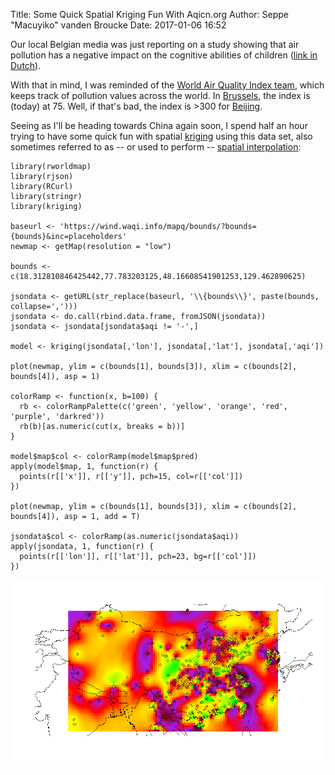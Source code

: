 Title: Some Quick Spatial Kriging Fun With Aqicn.org
Author: Seppe "Macuyiko" vanden Broucke
Date: 2017-01-06 16:52

Our local Belgian media was just reporting on a study showing that air pollution has a negative impact on the cognitive abilities of children ([link in Dutch](http://www.demorgen.be/binnenland/wetenschappers-trekken-aan-alarmbel-vuile-lucht-maakt-kind-minder-aandachtig-bc60b3ac/)).

With that in mind, I was reminded of the [World Air Quality Index team](http://aqicn.org/), which keeps track of pollution values across the world. In [Brussels](http://aqicn.org/city/brussels/), the index is (today) at 75. Well, if that's bad, the index is >300 for [Beijing](http://aqicn.org/city/beijing).

Seeing as I'll be heading towards China again soon, I spend half an hour trying to have some quick fun with spatial [kriging](https://en.wikipedia.org/wiki/Kriging) using this data set, also sometimes referred to as -- or used to perform -- [spatial interpolation](https://docs.qgis.org/2.2/en/docs/gentle_gis_introduction/spatial_analysis_interpolation.html):

	library(rworldmap)
	library(rjson)
	library(RCurl)
	library(stringr)
	library(kriging)

	baseurl <- 'https://wind.waqi.info/mapq/bounds/?bounds={bounds}&inc=placeholders'
	newmap <- getMap(resolution = "low")

	bounds <- c(18.312810846425442,77.783203125,48.16608541901253,129.462890625)

	jsondata <- getURL(str_replace(baseurl, '\\{bounds\\}', paste(bounds, collapse=',')))
	jsondata <- do.call(rbind.data.frame, fromJSON(jsondata))
	jsondata <- jsondata[jsondata$aqi != '-',]

	model <- kriging(jsondata[,'lon'], jsondata[,'lat'], jsondata[,'aqi'])

	plot(newmap, ylim = c(bounds[1], bounds[3]), xlim = c(bounds[2], bounds[4]), asp = 1)

	colorRamp <- function(x, b=100) {
	  rb <- colorRampPalette(c('green', 'yellow', 'orange', 'red', 'purple', 'darkred'))
	  rb(b)[as.numeric(cut(x, breaks = b))]
	}

	model$map$col <- colorRamp(model$map$pred)
	apply(model$map, 1, function(r) {
	  points(r[['x']], r[['y']], pch=15, col=r[['col']])
	})

	plot(newmap, ylim = c(bounds[1], bounds[3]), xlim = c(bounds[2], bounds[4]), asp = 1, add = T)

	jsondata$col <- colorRamp(as.numeric(jsondata$aqi))
	apply(jsondata, 1, function(r) {
	  points(r[['lon']], r[['lat']], pch=23, bg=r[['col']])
	})

![](/images/2017/spatial.png)
